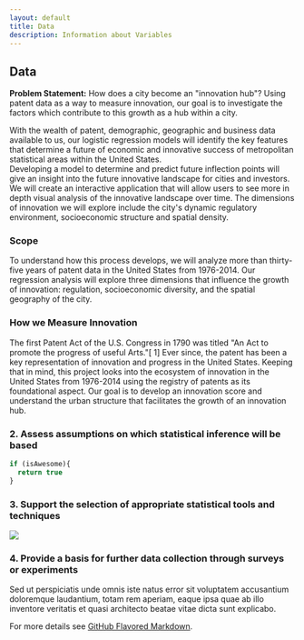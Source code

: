 ```yaml
---
layout: default
title: Data
description: Information about Variables
---
```

## Data

**Problem Statement:** How does a city become an "innovation hub"? Using patent data as a way to measure innovation, our goal is to investigate the factors which contribute to this growth as a hub within a city. 

With the wealth of patent, demographic, geographic and business data available to us, our logistic regression models will identify the key features that determine a future of economic and innovative success of metropolitan statistical areas within the United States. 
<br>
Developing a model to determine and predict future inflection points will give an insight into the future innovative landscape for cities and investors. We will create an interactive application that will allow users to see more in depth visual analysis of the innovative landscape over time. The dimensions of innovation we will explore include the city's dynamic regulatory environment, socioeconomic structure and spatial density.


### Scope
To understand how this process develops, we will analyze more than thirty-five years of patent data in the United States from 1976-2014. Our regression analysis will explore three dimensions that influence the growth of innovation: regulation, socioeconomic diversity, and the spatial geography of the city.


### How we Measure Innovation

The first Patent Act of the U.S. Congress in 1790 was titled "An Act to promote the progress of useful Arts."[​ 1]​ Ever since, the patent has been a key representation of innovation and progress in the United States. Keeping that in mind, this project looks into the ecosystem of innovation in the United States from 1976-2014 using the registry of patents as its foundational aspect. Our goal is to develop an innovation score and understand the urban structure that facilitates the growth of an innovation hub.


### 2. Assess assumptions on which statistical inference will be based

```javascript
if (isAwesome){
  return true
}
```

### 3. Support the selection of appropriate statistical tools and techniques

<img src="images/dummy_thumbnail.jpg?raw=true"/>

### 4. Provide a basis for further data collection through surveys or experiments

Sed ut perspiciatis unde omnis iste natus error sit voluptatem accusantium doloremque laudantium, totam rem aperiam, eaque ipsa quae ab illo inventore veritatis et quasi architecto beatae vitae dicta sunt explicabo. 

For more details see [GitHub Flavored Markdown](https://guides.github.com/features/mastering-markdown/).
